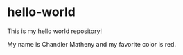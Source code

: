 # hello-world
This is my hello world repository!


My name is Chandler Matheny and my favorite color is red.

